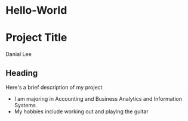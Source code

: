 # Hello-World
# Project Title
Danial Lee
## Heading

Here's a brief description of my project
- I am majoring in Accounting and Business Analytics and Information Systems
- My hobbies include working out and playing the guitar

